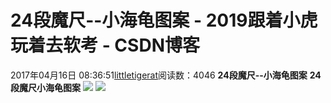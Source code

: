 # 24段魔尺--小海龟图案 - 2019跟着小虎玩着去软考 - CSDN博客
2017年04月16日 08:36:51[littletigerat](https://me.csdn.net/littletigerat)阅读数：4046
**24段魔尺--小海龟图案**
**24段魔尺小海龟图案**
**![](https://img-blog.csdn.net/20170416083437796)**
**![](https://img-blog.csdn.net/20170416083445527)**
